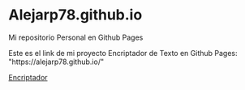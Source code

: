 # Alejarp78.github.io
Mi repositorio Personal en Github Pages
<p>Este es el link de mi proyecto Encriptador de Texto en Github Pages: "https://alejarp78.github.io/"</p>
<a href="https://alejarp78.github.io/">Encriptador</a>

